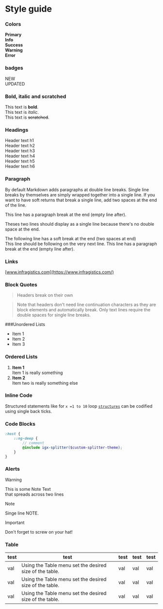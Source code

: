 # Style guide

### Colors

<div class="sg-palette">
    <div class="sg-color-block sg-color-block--primary">
        <strong>Primary</strong>
        <span></span>
    </div>
    <div class="sg-color-block sg-color-block--info">
        <strong>Info</strong>
        <span></span>
    </div>
    <div class="sg-color-block sg-color-block--success">
        <strong>Success</strong>
        <span></span>
    </div>
    <div class="sg-color-block sg-color-block--warning">
        <strong>Warning</strong>
        <span></span>
    </div>
    <div class="sg-color-block sg-color-block--error">
        <strong>Error</strong>
        <span></span>
    </div>
</div>

### badges
<div class="sg-flex-row sg-align-i-center sg-badges">
    <div class="new__badge">NEW</div>
    <div class="updated__badge">UPDATED</div>
</div>

### Bold, italic and scratched
This text is **bold**.  
This text is *italic*.  
This text is ~~scratched~~.

### Headings
<div class="h1"> Header text h1</div>
<div class="h2"> Header text h2</div>
<div class="h3"> Header text h3</div>
<div class="h4"> Header text h4</div>
<div class="h5"> Header text h5</div>
<div class="h5"> Header text h6</div>

### Paragraph

By default Markdown adds paragraphs at double line breaks. 
Single line breaks by themselves are simply wrapped together into a single line. 
If you want to have soft <a hre="#">returns</a> that break a single line, add two spaces at the end of the line.

This line has a paragraph break at the end (empty line after).

Theses two lines should display as a single
line because there's no double space at the end.

The following line has a soft break at the end (two spaces at end)   
This line should be following on the very next line.
This line has a paragraph break at the end (empty line after).

### Links

[www.infragistics.com](https://www.infragistics.com/)

### Block Quotes
> <div class="h4">Headers break on their own</div>

> Note that headers don't need line continuation characters
as they are block elements and automatically break.
Only text lines require the double spaces for single line breaks.

###Unordered Lists

* Item 1
* Item 2
* Item 3

### Ordered Lists
1. **Item 1**  
   Item 1 is really something
2. **Item 2**  
   Item two is really something else

### Inline Code
Structured statements like for `x =1 to 10` loop <a href="#"><code>structures</code></a> can be codified using single back ticks.

### Code Blocks
```scss
:host {
    ::ng-deep {
        // comment
        @include igx-splitter($custom-splitter-theme);
    }
}
```

### Alerts
> [!WARNING]
> This is some Note Text  
> that spreads across two lines

> [!NOTE]
> Singe line NOTE.

> [!IMPORTANT]
> Don't forget to screw on your hat!

### Table
| test | test                                                    | test | test | test |
|------|---------------------------------------------------------|------|------|------|
| val  | Using the Table menu set the desired size of the table. | val  | val  | val  |
| val  | Using the Table menu set the desired size of the table. | val  | val  | val  |
| val  | Using the Table menu set the desired size of the table. | val  | val  | val  |
